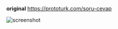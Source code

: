 **original**
https://prototurk.com/soru-cevap

![screenshot](https://user-images.githubusercontent.com/64376593/174012948-b68cd7ad-65bf-4ac7-990f-eb2ad1449b18.png)

